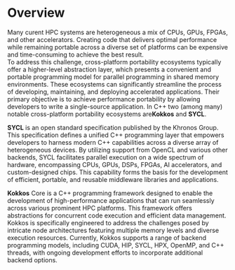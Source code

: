 # Overview

 Many curent HPC systems are heterogeneous  a mix of CPUs, GPUs, FPGAs, and other accelerators. Creating code that delivers optimal performance while remaining portable across a diverse set of platforms can be expensive and time-consuming to achieve the best result.  
 To address this challenge, cross-platform portability ecosystems typically offer a higher-level abstraction layer, which presents a convenient and portable programming model for parallel programming in shared memory environments. These ecosystems can significantly streamline the process of developing, maintaining, and deploying accelerated applications. Their primary objective is to achieve performance portability by allowing developers to write a single-source application. In C++ two (among many) notable   cross-platform portability ecosystems are**Kokkos** and **SYCL**.

 **SYCL** is an open standard specification published by the Khronos Group. This specification defines a unified C++ programming layer that empowers developers to harness modern C++ capabilities across a diverse array of heterogeneous devices. By utilizing support from OpenCL and various other backends, SYCL facilitates parallel execution on a wide spectrum of hardware, encompassing CPUs, GPUs, DSPs, FPGAs, AI accelerators, and custom-designed chips. This capability forms the basis for the development of efficient, portable, and reusable middleware libraries and applications.

 **Kokkos** Core is a C++ programming framework designed to enable the development of high-performance applications that can run seamlessly across various prominent HPC platforms. This framework offers abstractions for concurrent code execution and efficient data management. Kokkos is specifically engineered to address the challenges posed by intricate node architectures featuring multiple memory levels and diverse execution resources. Currently, Kokkos supports a range of backend programming models, including CUDA, HIP, SYCL, HPX, OpenMP, and C++ threads, with ongoing development efforts to incorporate additional backend options.

 
